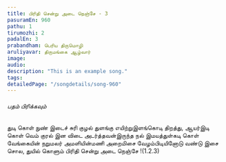 ```yaml
---
title: பிரிதி சென்று அடை நெஞ்சே - 3
pasuramEn: 960
pathu: 1
tirumozhi: 2
padalEn: 3
prabandham: பெரிய திருமொழி
aruliyavar: திருமங்கை ஆழ்வார்
image: 
audio: 
description: "This is an example song."
tags: 
detailedPage: "/songdetails/song-960"
---
```



###### பதம் பிரிக்கவும்

துடி கொள் நுண் இடைச் சுரி குழல் துளங்கு எயிற்றுஇளங்கொடி திறத்து, ஆயர்இடி கொள் வெம் குரல் இன விடை அடர்த்தவன்இருந்த நல் இமயத்துள்கடி கொள் வேங்கையின் நறுமலர் அமளியின்மணி அறைமிசை வேழம்பிடியினோடு வண்டு இசை சொல, துயில் கொளும் பிரிதி சென்று அடை நெஞ்சே !(1.2.3)
